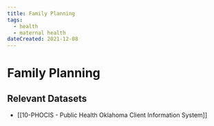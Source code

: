 ```yaml
---
title: Family Planning
tags:
  - health
  - maternal health
dateCreated: 2021-12-08
---
```

# Family Planning
## Relevant Datasets
- [[10-PHOCIS - Public Health Oklahoma Client Information System]]